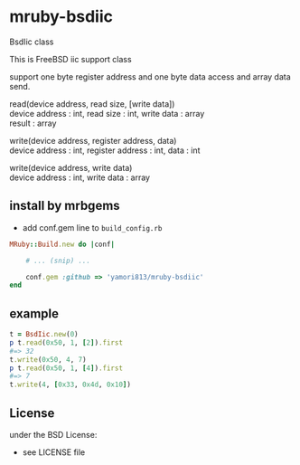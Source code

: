 # mruby-bsdiic   
BsdIic class

This is FreeBSD iic support class

support one byte register address and one byte data access and array data
send.

read(device address, read size, [write data])  
device address : int, read size : int, write data : array  
result : array  

write(device address, register address, data)  
device address : int, register address : int, data : int  

write(device address, write data)  
device address : int, write data : array  

## install by mrbgems
- add conf.gem line to `build_config.rb`

```ruby
MRuby::Build.new do |conf|

    # ... (snip) ...

    conf.gem :github => 'yamori813/mruby-bsdiic'
end
```
## example
```ruby
t = BsdIic.new(0)
p t.read(0x50, 1, [2]).first
#=> 32
t.write(0x50, 4, 7)
p t.read(0x50, 1, [4]).first
#=> 7
t.write(4, [0x33, 0x4d, 0x10])
```

## License
under the BSD License:
- see LICENSE file
